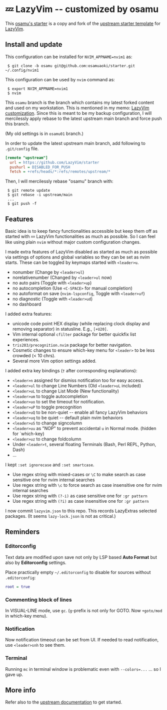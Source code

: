 # 💤 LazyVim -- customized by osamu

This [osamu's starter](https://github.com/osamuaoki/starter) is a copy and fork
of the [upstream starter template](https://github.com/LazyVim/starter) for
[LazyVim](https://github.com/LazyVim/LazyVim).

## Install and update

This configuration can be installed for `NVIM_APPNAME=nvim1` as:

```console
 $ git clone -b osamu git@github.com:osamuaoki/starter.git ~/.config/nvim1
```

This configuration can be used by `nvim` command as:

```console
 $ export NVIM_APPNAME=nvim1
 $ nvim
```

This `osamu` branch is the branch which contains my latest forked content and
used on my workstation. This is mentioned in my memo: [LazyVim
customization](https://osamuaoki.github.io/en/2023/03/05/vim-learn-7/#lazyvim-customization).
Since this is meant to be my backup configuration, I will mercilessly apply
rebase to the latest upstream main branch and force push this branch.

(My old settings is in `osamu01` branch.)

In order to update the latest upstream main branch, add following to `.git/config` file.

```ini
[remote "upstream"]
  url = https://github.com/LazyVim/starter
  pushurl = DISABLED_FOR_PUSH
  fetch = +refs/heads/*:refs/remotes/upstream/*
```

Then, I will mercilessly rebase "osamu" branch with:

```console
 $ git remote update
 $ git rebase -i upstream/main
 ...
 $ git push -f
```

## Features

Basic idea is to keep fancy functionalities accessible but keep them off as
started with 💤 LazyVim functionalities as much as possible.  So I can feel
like using plain `nvim` without major custom configuration changes.

I made extra features of LazyVim disabled as started as much as possible via
settings of options and global variables so they can be set as nvim starts.
These can be toggled by keymaps started with `<leader>u`.

* nonumber (Change by `<leader>ul`)
* norelativenumber (Changed by `<leader>ul` now)
* no auto pairs (Toggle with `<leader>up`)
* no autocompletion (Use `<C-SPACE>` for manual completion)
* no autoformat on save (`nvim-lspconfig`, Toggle with `<leader>uf`)
* no diagnostic (Toggle with `<leader>ud`)
* no dashboard

I added extra features:

* unicode code point HEX display (while replacing clock display and removing separator) in statusline.  E.g., `[+U20]`.
* Vim internal optional `cfilter` package for better quickfix list experiences.
* `tris203/precognition.nvim` package for better navigation.
* Cosmetic changes to ensure which-key menu for `<leader>` to be less crowded (< 10 chrs).
* Several more Vim option settings added.

I added extra key bindings (`†` after corresponding explanations):

* `<leader>n` assigned for dismiss notification too for easy access.
* `<leader>ul` to change Line Numbers  (Old `<leader>uL` included)
* `<leader>uL` to change List Mode  (New functionality)
* `<leader>um` to toggle autocompletion
* `<leader>uo` to set the timeout for notification.
* `<leader>uP` to toggle precognition
* `<leader>uQ` to be non-quiet -- enable all fancy LazyVim behaviors
* `<leader>uq` to be quiet -- default plain nvim behaviors
* `<leader>uS` to change signcolumn
* `<leader>uu` as "NOP" to prevent accidental `u` in Normal mode. (hidden for `which-key)
* `<leader>uz` to change foldcolumn
* Under `<leader>t`, several floating Terminals (Bash, Perl REPL, Python, Dash)
* ...

I kept `:set ignorecase` and `:set smartcase`.

* Use regex string with mixed-cases or `\C` to make search as case sensitive one for nvim internal searches
* Use regex string with `\c` to force search as case insensitive one for nvim internal searches
* Use regex string with `(?-i)` as case sensitive one for `:gr pattern`
* Use regex string with `(?i)` as case insensitive one for `:gr pattern`

I now commit `lazyvim.json` to this repo.  This records LazyExtras selected packages.  (It seems `lazy-lock.json` is not as critical.)

## Reminders

### Editorconfig

Text data are modified upon save not only by LSP based **Auto Format** but also by **Editorconfig** settings.

Place practically empty `~/.editorconfig` to disable for sources without `.editorconfig`:

```dot
root = true
```

### Commenting block of lines

In VISUAL-LINE mode, use `gc`.  (`g`-prefix is not only for GOTO.  Now `+goto/mod` in which-key menu).

### Notification

Now notification timeout can be set from UI.  If needed to read notification, use `<leader>snh` to see them.

### Terminal

Running `mc` in terminal window is problematic even with `--colors=...` ... so I gave up.

## More info

Refer also to the [upstream
documentation](https://lazyvim.github.io/installation) to get started.
